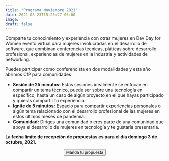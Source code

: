```yaml
---
title: "Programa Noviembre 2021"
date: 2021-08-23T15:25:27-05:00
image: 
draft: false
---
```


Comparte tu conocimiento y experiencia con otras mujeres en Dev Day for Women evento virtual para mujeres involucradas en el desarrollo de software, que combinan conferencias técnicas, pláticas sobre desarrollo profesional, experiencias de mujeres en la industria y actividades de networking.

Puedes participar como conferencista en dos modalidades y esta año abrimos CfP para comunidades

 - **Sesión de 25 minutos:** Estas sesiones idealmente se enfocan en compartir un tema técnico, puede ser sobre una tecnología en específico, hasta un caso de algún proyecto en el que hayas participado y quieras compartir tu experiencia.
 - **Ignite de 5 minutos:** Espacio para compartir experiencias personales o algún tema relacionado con el desarrollo profesional de las mujeres en estos últimos meses de pandemia.
 - **Comunidad:** Diriges una comunidad o eres parte de una comunidad que apoya el desarrollo de mujeres en tecnología y te gustaría presentarla. 


**La fecha límite de recepción de propuestas es para el día domingo 3 de octubre, 2021.**


<center>
<a href="https://convoca.dev/dev-day-4-women-noviembre-2021/cfp">
<button type="button" class="btn btn-primary">Manda tu propuesta</button>
</a>
</center>